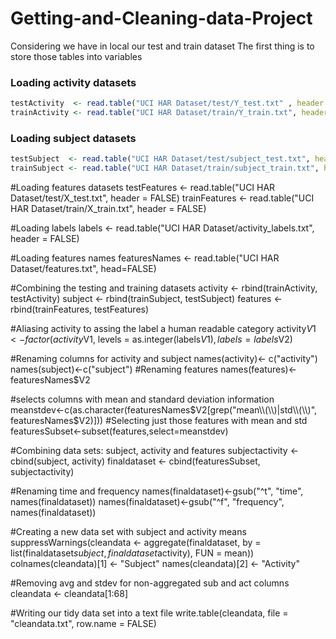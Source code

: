 # Getting-and-Cleaning-data-Project

Considering we have in local our test and train dataset
The first thing is to store those tables into variables

### Loading activity datasets
``` R
testActivity  <- read.table("UCI HAR Dataset/test/Y_test.txt" , header = FALSE)
trainActivity <- read.table("UCI HAR Dataset/train/Y_train.txt", header = FALSE)
```

### Loading subject datasets 
``` R
testSubject  <- read.table("UCI HAR Dataset/test/subject_test.txt", header = FALSE)
trainSubject <- read.table("UCI HAR Dataset/train/subject_train.txt", header = FALSE)
```

#Loading features datasets 
testFeatures  <- read.table("UCI HAR Dataset/test/X_test.txt", header = FALSE)
trainFeatures <- read.table("UCI HAR Dataset/train/X_train.txt", header = FALSE)

#Loading labels
labels <- read.table("UCI HAR Dataset/activity_labels.txt", header = FALSE)

#Loading features names
featuresNames <- read.table("UCI HAR Dataset/features.txt", head=FALSE)

#Combining the testing and training datasets
activity <- rbind(trainActivity, testActivity)
subject <- rbind(trainSubject, testSubject)
features <- rbind(trainFeatures, testFeatures)


#Aliasing activity to assing the label a human readable category
activity$V1 <- factor(activity$V1, levels = as.integer(labels$V1), labels = labels$V2)


#Renaming columns for activity and subject
names(activity)<- c("activity")
names(subject)<-c("subject")
#Renaming features
names(features)<- featuresNames$V2



#selects columns with mean and standard deviation information
meanstdev<-c(as.character(featuresNames$V2[grep("mean\\(\\)|std\\(\\)", featuresNames$V2)]))
#Selecting just those features with mean and std
featuresSubset<-subset(features,select=meanstdev)


#Combining data sets: subject, activity and features
subjectactivity <- cbind(subject, activity)
finaldataset <- cbind(featuresSubset, subjectactivity)


#Renaming time and frequency
names(finaldataset)<-gsub("^t", "time", names(finaldataset))
names(finaldataset)<-gsub("^f", "frequency", names(finaldataset))


#Creating a new data set with subject and activity means
suppressWarnings(cleandata <- aggregate(finaldataset, by = list(finaldataset$subject, finaldataset$activity), FUN = mean))
colnames(cleandata)[1] <- "Subject"
names(cleandata)[2] <- "Activity"

#Removing avg and stdev for non-aggregated sub and act columns
cleandata <- cleandata[1:68]

#Writing our tidy data set into a text file
write.table(cleandata, file = "cleandata.txt", row.name = FALSE)
